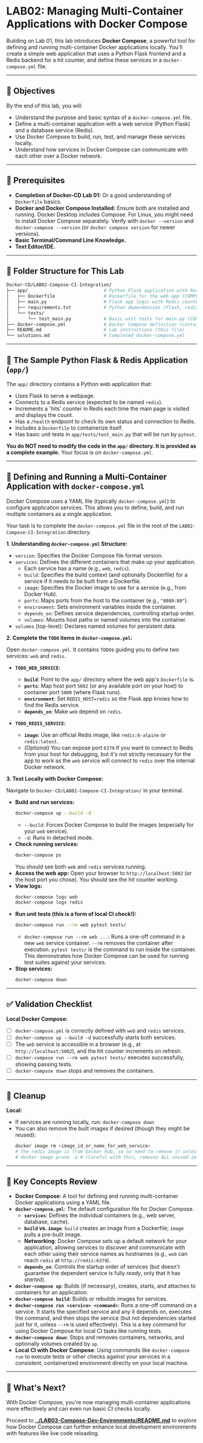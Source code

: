 # LAB02: Managing Multi-Container Applications with Docker Compose

Building on Lab 01, this lab introduces **Docker Compose**, a powerful tool for defining and running multi-container Docker applications locally. You'll create a simple web application that uses a Python Flask frontend and a Redis backend for a hit counter, and define these services in a `docker-compose.yml` file.

---

## 🎯 Objectives

By the end of this lab, you will:
- Understand the purpose and basic syntax of a `docker-compose.yml` file.
- Define a multi-container application with a web service (Python Flask) and a database service (Redis).
- Use Docker Compose to build, run, test, and manage these services locally.
- Understand how services in Docker Compose can communicate with each other over a Docker network.

---

## 🧰 Prerequisites

-   **Completion of Docker-CD Lab 01:** Or a good understanding of `Dockerfile` basics.
-   **Docker and Docker Compose Installed:** Ensure both are installed and running. Docker Desktop includes Compose. For Linux, you might need to install Docker Compose separately. Verify with `docker --version` and `docker-compose --version` (or `docker compose version` for newer versions).
-   **Basic Terminal/Command Line Knowledge.**
-   **Text Editor/IDE.**

---

## 📂 Folder Structure for This Lab

```bash
Docker-CD/LAB02-Compose-CI-Integration/
├── app/                            # Python Flask application with Redis
│   ├── Dockerfile                  # Dockerfile for the web app (COMPLETE)
│   ├── main.py                     # Flask app logic with Redis counter (COMPLETE)
│   ├── requirements.txt            # Python dependencies (Flask, redis) (COMPLETE)
│   └── tests/
│       └── test_main.py            # Basic unit tests for main.py (COMPLETE)
├── docker-compose.yml              # Docker Compose definition (contains TODOs)
├── README.md                       # Lab instructions (this file)
└── solutions.md                    # Completed docker-compose.yml
```

--- 

## 🐍 The Sample Python Flask & Redis Application (`app/`)

The `app/` directory contains a Python web application that:
- Uses Flask to serve a webpage.
- Connects to a Redis service (expected to be named `redis`).
- Increments a 'hits' counter in Redis each time the main page is visited and displays the count.
- Has a `/health` endpoint to check its own status and connection to Redis.
- Includes a `Dockerfile` to containerize itself.
- Has basic unit tests in `app/tests/test_main.py` that will be run by `pytest`.

**You do NOT need to modify the code in the `app/` directory. It is provided as a complete example.** Your focus is on `docker-compose.yml`.

---

## 🐳 Defining and Running a Multi-Container Application with `docker-compose.yml`

Docker Compose uses a YAML file (typically `docker-compose.yml`) to configure application services. This allows you to define, build, and run multiple containers as a single application.

Your task is to complete the `docker-compose.yml` file in the root of the `LAB02-Compose-CI-Integration` directory.

**1. Understanding `docker-compose.yml` Structure:**

*   `version`: Specifies the Docker Compose file format version.
*   `services`: Defines the different containers that make up your application.
    *   Each service has a name (e.g., `web`, `redis`).
    *   `build`: Specifies the build context (and optionally Dockerfile) for a service if it needs to be built from a Dockerfile.
    *   `image`: Specifies the Docker image to use for a service (e.g., from Docker Hub).
    *   `ports`: Maps ports from the host to the container (e.g., `"8080:80"`).
    *   `environment`: Sets environment variables inside the container.
    *   `depends_on`: Defines service dependencies, controlling startup order.
    *   `volumes`: Mounts host paths or named volumes into the container.
*   `volumes` (top-level): Declares named volumes for persistent data.

**2. Complete the `TODO` items in `docker-compose.yml`:**

   Open `docker-compose.yml`. It contains `TODO`s guiding you to define two services: `web` and `redis`.

   *   **`TODO_WEB_SERVICE`:**
        *   **`build`**: Point to the `app/` directory where the web app's `Dockerfile` is.
        *   **`ports`**: Map host port `5002` (or any available port on your host) to container port `5000` (where Flask runs).
        *   **`environment`**: Set `REDIS_HOST=redis` so the Flask app knows how to find the Redis service.
        *   **`depends_on`**: Make `web` depend on `redis`.

   *   **`TODO_REDIS_SERVICE`:**
        *   **`image`**: Use an official Redis image, like `redis:6-alpine` or `redis:latest`.
        *   *(Optional)* You can expose port `6379` if you want to connect to Redis from your host for debugging, but it's not strictly necessary for the app to work as the `web` service will connect to `redis` over the internal Docker network.

**3. Test Locally with Docker Compose:**

   Navigate to `Docker-CD/LAB02-Compose-CI-Integration/` in your terminal.

   *   **Build and run services:**
        ```bash
        docker-compose up --build -d
        ```
        *   `--build`: Forces Docker Compose to build the images (especially for your `web` service).
        *   `-d`: Runs in detached mode.
   *   **Check running services:**
        ```bash
        docker-compose ps
        ```
        You should see both `web` and `redis` services running.
   *   **Access the web app:** Open your browser to `http://localhost:5002` (or the host port you chose). You should see the hit counter working.
   *   **View logs:**
        ```bash
        docker-compose logs web
        docker-compose logs redis
        ```
   *   **Run unit tests (this is a form of local CI check!):**
        ```bash
        docker-compose run --rm web pytest tests/
        ```
        *   `docker-compose run --rm web ...`: Runs a one-off command in a new `web` service container. `--rm` removes the container after execution. `pytest tests/` is the command to run inside the container. This demonstrates how Docker Compose can be used for running test suites against your services.
   *   **Stop services:**
        ```bash
        docker-compose down
        ```

---

## ✅ Validation Checklist

**Local Docker Compose:**
- [ ] `docker-compose.yml` is correctly defined with `web` and `redis` services.
- [ ] `docker-compose up --build -d` successfully starts both services.
- [ ] The `web` service is accessible in a browser (e.g., at `http://localhost:5002`), and the hit counter increments on refresh.
- [ ] `docker-compose run --rm web pytest tests/` executes successfully, showing passing tests.
- [ ] `docker-compose down` stops and removes the containers.

---

## 🧹 Cleanup

**Local:**
- If services are running locally, run: `docker-compose down`
- You can also remove the built images if desired (though they might be reused):
  ```bash
  docker image rm <image_id_or_name_for_web_service>
  # The redis image is from Docker Hub, so no need to remove it unless you specifically want to clean up all unused images.
  # docker image prune -a # (Careful with this, removes ALL unused images)
  ```

---

## 🧠 Key Concepts Review

-   **Docker Compose**: A tool for defining and running multi-container Docker applications using a YAML file.
-   **`docker-compose.yml`**: The default configuration file for Docker Compose.
    -   **`services`**: Defines the individual containers (e.g., web server, database, cache).
    -   **`build` vs. `image`**: `build` creates an image from a Dockerfile; `image` pulls a pre-built image.
    -   **Networking**: Docker Compose sets up a default network for your application, allowing services to discover and communicate with each other using their service names as hostnames (e.g., `web` can reach `redis` at `http://redis:6379`).
    -   **`depends_on`**: Controls the startup order of services (but doesn't guarantee the dependent service is fully *ready*, only that it has *started*).
-   **`docker-compose up`**: Builds (if necessary), creates, starts, and attaches to containers for an application.
-   **`docker-compose build`**: Builds or rebuilds images for services.
-   **`docker-compose run <service> <command>`**: Runs a one-off command on a service. It starts the specified service and any it depends on, executes the command, and then stops the service (but not dependencies started just for it, unless `--rm` is used effectively). This is a key command for using Docker Compose for local CI tasks like running tests.
-   **`docker-compose down`**: Stops and removes containers, networks, and optionally volumes created by `up`.
-   **Local CI with Docker Compose**: Using commands like `docker-compose run` to execute tests or other checks against your services in a consistent, containerized environment directly on your local machine.

---

## 🔁 What's Next?

With Docker Compose, you're now managing multi-container applications more effectively and can even run basic CI checks locally.

Proceed to **[../LAB03-Compose-Dev-Environments/README.md](../LAB03-Compose-Dev-Environments/)** to explore how Docker Compose can further enhance local development environments with features like live code reloading.